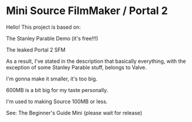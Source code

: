 # Mini Source FilmMaker / Portal 2

Hello! This project is based on:

The Stanley Parable Demo (it's free!!!)

The leaked Portal 2 SFM

As a result, I've stated in the description that basically everything, with the exception of some Stanley Parable stuff, belongs to Valve.

I'm gonna make it smaller, it's too big.

600MB is a bit big for my taste personally.

I'm used to making Source 100MB or less.

See: The Beginner's Guide Mini (please wait for release)